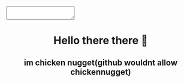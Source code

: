 <html>
<head>
<link rel="stylesheet" href="style.css">
</head>
<body>
<textarea id="typing-text" readonly></textarea>
<h1 align="center">Hello there there 👋</h1>
<h2 align="center">im chicken nugget(github wouldnt allow chickennugget)</h2>
</body>
<script src="script.js"></script>
</html>
